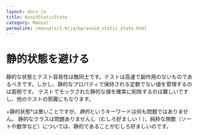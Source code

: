 ```yaml
---
layout: docs-ja
title: AvoidStaticState
category: Manual
permalink: /manuals/1.0/ja/bp/avoid_static_state.html
---
```

# 静的状態を避ける

静的な状態とテスト容易性は敵同士です。テストは高速で副作用のないものであるべきです。しかし、静的なプロパティで保持される定数でない値を管理するのは面倒です。
テストでモックされた静的な値を確実に削除するのは難しいですし、他のテストの邪魔にもなります。

+静的状態*は悪いことですが、*静的*というキーワードは何も問題ではありません。
静的なクラスは問題ありませんし（むしろ好ましい！）、純粋な関数（ソートや数学など）については、静的であることがむしろ好ましいのです。